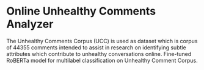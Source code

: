 # Online Unhealthy Comments Analyzer
The Unhealthy Comments Corpus (UCC) is used as dataset which is corpus of 44355 comments intended to assist in research on identifying subtle attributes which contribute to unhealthy conversations online.
Fine-tuned RoBERTa model for multilabel classification on Unhealthy Comment Corpus.

